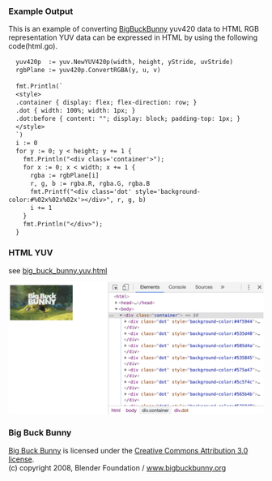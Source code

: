 ### Example Output

This is an example of converting [BigBuckBunny](https://peach.blender.org/) yuv420 data to HTML RGB representation
YUV data can be expressed in HTML by using the following code(html.go).

```
  yuv420p  := yuv.NewYUV420p(width, height, yStride, uvStride)
  rgbPlane := yuv420p.ConvertRGBA(y, u, v)

  fmt.Println(`
  <style>
  .container { display: flex; flex-direction: row; }
  .dot { width: 100%; width: 1px; }
  .dot:before { content: ""; display: block; padding-top: 1px; }
  </style>
  `)
  i := 0
  for y := 0; y < height; y += 1 {
    fmt.Println("<div class='container'>");
    for x := 0; x < width; x += 1 {
      rgba := rgbPlane[i]
      r, g, b := rgba.R, rgba.G, rgba.B
      fmt.Printf("<div class='dot' style='background-color:#%02x%02x%02x'></div>", r, g, b)
      i += 1
    }
    fmt.Println("</div>");
  }
```

### HTML YUV

see [big_buck_bunny.yuv.html](http://htmlpreview.github.io/?https://github.com/octu0/yuv/blob/master/example/big_buck_bunny.yuv.html)

![browser debug](https://github.com/octu0/yuv/blob/master/example/screenshot_2019-09-29.png?raw=true)

### Big Buck Bunny

[Big Buck Bunny](https://peach.blender.org/) is licensed under the [Creative Commons Attribution 3.0 license](http://creativecommons.org/licenses/by/3.0/).  
(c) copyright 2008, Blender Foundation / www.bigbuckbunny.org
